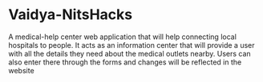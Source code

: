 # Vaidya-NitsHacks
A medical-help center web application that will help connecting local hospitals to people. It acts as an information center that will provide a user with all the details they need about the medical outlets nearby. Users can also enter there through the forms and changes will be reflected in the website
